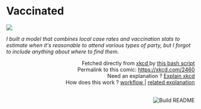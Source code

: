 # <b>Vaccinated</b>

[![](https://imgs.xkcd.com/comics/vaccinated.png)](https://xkcd.com/2460)

<i>I built a model that combines local case rates and vaccination stats to estimate when it&#39;s reasonable to attend various types of party, but I forgot to include anything about where to find them.</i>

<div align="right">
  Fetched directly from
  <a href="https://xkcd.com">
    xkcd
  </a>
  by
  <a href="https://github.com/Vanille-N/Vanille-N/blob/master/fetch">
    this bash script
  </a>
</div>
<div align="right">
  Permalink to this comic:
  <a href="https://xkcd.com/2460">
    https://xkcd.com/2460
  </a>
</div>
<div align="right">
  Need an explanation ?
  <a href="https://www.explainxkcd.com/wiki/index.php/2460">
    Explain xkcd
  </a>
</div>
<div align="right">
  How does this work ?
  <a href="https://github.com/Vanille-N/Vanille-N/blob/master/.github/workflows/build.yml">
    workflow
  </a>
  |
  <a href="https://simonwillison.net/2020/Jul/10/self-updating-profile-readme/">
    related explanation
  </a>
</div><br>

<a href="https://github.com/Vanille-N/Vanille-N/actions"><img src="https://github.com/Vanille-N/Vanille-N/workflows/Build%20README/badge.svg" align="right" alt="Build README"></a>
